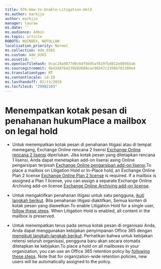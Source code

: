 ```yaml
---
title: 976-How-to-Enable-Litigation-Hold
ms.author: markjjo
author: markjjo
manager: lauraw
ms.date: ''
ms.audience: Admin
ms.topic: article
ROBOTS: NOINDEX, NOFOLLOW
localization_priority: Normal
ms.collection: Adm_O365
ms.custom: Adm_O365
ms.assetid: ''
ms.openlocfilehash: 8cac29a9877d0c64fbb95af819fb4012e80503a6
ms.sourcegitcommit: 6bd248764239282688cac98347c2356b701389e4
ms.translationtype: MT
ms.contentlocale: id-ID
ms.lasthandoff: 02/13/2019
ms.locfileid: "29982103"
---
```

# <a name="place-a-mailbox-on-legal-hold"></a><span data-ttu-id="65ab9-102">Menempatkan kotak pesan di penahanan hukum</span><span class="sxs-lookup"><span data-stu-id="65ab9-102">Place a mailbox on legal hold</span></span>

- <span data-ttu-id="65ab9-p101">Untuk menempatkan kotak pesan di penahanan litigasi atau di tempat memegang, Exchange Online rencana 2 lisensi [Exchange Online rencana 2 lisensi](https://docs.microsoft.com/office365/servicedescriptions/office-365-platform-service-description/office-365-plan-options) diperlukan. Jika kotak pesan yang ditetapkan rencana 1 lisensi, Anda dapat menetapkan add-on lisensi asing Online pengarsipan terpisah [Exchange Online pengarsipan add-on lisensi](https://docs.microsoft.com/office365/servicedescriptions/exchange-online-archiving-service-description).</span><span class="sxs-lookup"><span data-stu-id="65ab9-p101">To place a mailbox on Litigation Hold or In-Place hold, an Exchange Online Plan 2 license [Exchange Online Plan 2 license](https://docs.microsoft.com/office365/servicedescriptions/office-365-platform-service-description/office-365-plan-options) is required. If a mailbox is assigned a Plan 1 license, you can assign a separate Exchange Online Archiving add-on license [Exchange Online Archiving add-on license](https://docs.microsoft.com/office365/servicedescriptions/exchange-online-archiving-service-description).</span></span>

- <span data-ttu-id="65ab9-p102">Untuk mengaktifkan penahanan litigasi untuk satu pengguna, [ikuti langkah berikut](https://docs.microsoft.com/office365/SecurityCompliance/place-a-mailbox-on-litigation-hold). Bila penahanan litigasi diaktifkan, Semua konten di kotak pesan yang diawetkan.</span><span class="sxs-lookup"><span data-stu-id="65ab9-p102">To enable Litigation Hold for a single user, [follow these steps](https://docs.microsoft.com/office365/SecurityCompliance/place-a-mailbox-on-litigation-hold). When Litigation Hold is enabled, all content in the mailbox is preserved.</span></span>

- <span data-ttu-id="65ab9-p103">Untuk menempatkan terus pada semua kotak pesan di organisasi Anda, Anda dapat menggunakan kebijakan penyimpanan Office 365 dengan [mengikuti langkah-langkah berikut](https://docs.microsoft.com/office365/securitycompliance/retention-policies#applying-a-retention-policy-to-an-entire-organization-or-specific-locations). Perhatikan bahwa untuk kebijakan retensi seluruh organisasi, pengguna baru akan secara otomatis ditetapkan ke kebijakan.</span><span class="sxs-lookup"><span data-stu-id="65ab9-p103">To place a hold on all mailboxes in your organization, you can use an Office 365 retention policy by  [following these steps](https://docs.microsoft.com/office365/securitycompliance/retention-policies#applying-a-retention-policy-to-an-entire-organization-or-specific-locations). Note that for organization-wide retention policies, new users will be automatically assigned to the policy.</span></span>

